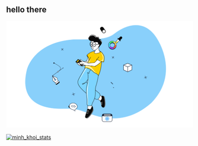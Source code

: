 <h2>hello there</h2>
<a href="#" target="_blank">
  <img src="./vs.svg" width="1200" alt="trungquandev-official" />
</a>

<a href="#"><img src="https://github-readme-stats.vercel.app/api/top-langs/?username=minhkhoi8888&layout=compact&bg_color=203239&text_color=fff"   alt="minh_khoi_stats" /></a>

